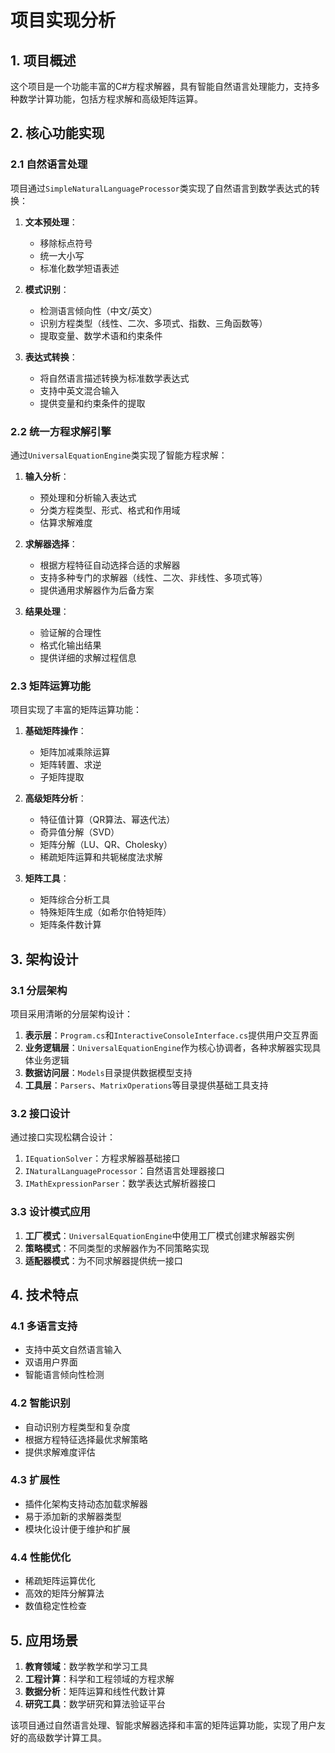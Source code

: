 # 项目实现分析

## 1. 项目概述

这个项目是一个功能丰富的C#方程求解器，具有智能自然语言处理能力，支持多种数学计算功能，包括方程求解和高级矩阵运算。

## 2. 核心功能实现

### 2.1 自然语言处理
项目通过`SimpleNaturalLanguageProcessor`类实现了自然语言到数学表达式的转换：

1. **文本预处理**：
   - 移除标点符号
   - 统一大小写
   - 标准化数学短语表述

2. **模式识别**：
   - 检测语言倾向性（中文/英文）
   - 识别方程类型（线性、二次、多项式、指数、三角函数等）
   - 提取变量、数学术语和约束条件

3. **表达式转换**：
   - 将自然语言描述转换为标准数学表达式
   - 支持中英文混合输入
   - 提供变量和约束条件的提取

### 2.2 统一方程求解引擎
通过`UniversalEquationEngine`类实现了智能方程求解：

1. **输入分析**：
   - 预处理和分析输入表达式
   - 分类方程类型、形式、格式和作用域
   - 估算求解难度

2. **求解器选择**：
   - 根据方程特征自动选择合适的求解器
   - 支持多种专门的求解器（线性、二次、非线性、多项式等）
   - 提供通用求解器作为后备方案

3. **结果处理**：
   - 验证解的合理性
   - 格式化输出结果
   - 提供详细的求解过程信息

### 2.3 矩阵运算功能
项目实现了丰富的矩阵运算功能：

1. **基础矩阵操作**：
   - 矩阵加减乘除运算
   - 矩阵转置、求逆
   - 子矩阵提取

2. **高级矩阵分析**：
   - 特征值计算（QR算法、幂迭代法）
   - 奇异值分解（SVD）
   - 矩阵分解（LU、QR、Cholesky）
   - 稀疏矩阵运算和共轭梯度法求解

3. **矩阵工具**：
   - 矩阵综合分析工具
   - 特殊矩阵生成（如希尔伯特矩阵）
   - 矩阵条件数计算

## 3. 架构设计

### 3.1 分层架构
项目采用清晰的分层架构设计：

1. **表示层**：`Program.cs`和`InteractiveConsoleInterface.cs`提供用户交互界面
2. **业务逻辑层**：`UniversalEquationEngine`作为核心协调者，各种求解器实现具体业务逻辑
3. **数据访问层**：`Models`目录提供数据模型支持
4. **工具层**：`Parsers`、`MatrixOperations`等目录提供基础工具支持

### 3.2 接口设计
通过接口实现松耦合设计：

1. `IEquationSolver`：方程求解器基础接口
2. `INaturalLanguageProcessor`：自然语言处理器接口
3. `IMathExpressionParser`：数学表达式解析器接口

### 3.3 设计模式应用
1. **工厂模式**：`UniversalEquationEngine`中使用工厂模式创建求解器实例
2. **策略模式**：不同类型的求解器作为不同策略实现
3. **适配器模式**：为不同求解器提供统一接口

## 4. 技术特点

### 4.1 多语言支持
- 支持中英文自然语言输入
- 双语用户界面
- 智能语言倾向性检测

### 4.2 智能识别
- 自动识别方程类型和复杂度
- 根据方程特征选择最优求解策略
- 提供求解难度评估

### 4.3 扩展性
- 插件化架构支持动态加载求解器
- 易于添加新的求解器类型
- 模块化设计便于维护和扩展

### 4.4 性能优化
- 稀疏矩阵运算优化
- 高效的矩阵分解算法
- 数值稳定性检查

## 5. 应用场景

1. **教育领域**：数学教学和学习工具
2. **工程计算**：科学和工程领域的方程求解
3. **数据分析**：矩阵运算和线性代数计算
4. **研究工具**：数学研究和算法验证平台

该项目通过自然语言处理、智能求解器选择和丰富的矩阵运算功能，实现了用户友好的高级数学计算工具。